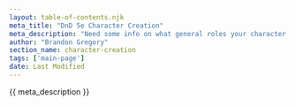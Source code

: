 ```yaml
---
layout: table-of-contents.njk
meta_title: "DnD 5e Character Creation"
meta_description: "Need some info on what general roles your character can play or what each class does? Check out these basic tips and clarifications for character creation in DnD"
author: "Brandon Gregory"
section_name: character-creation
tags: ['main-page']
date: Last Modified
---
```


{{ meta_description }}